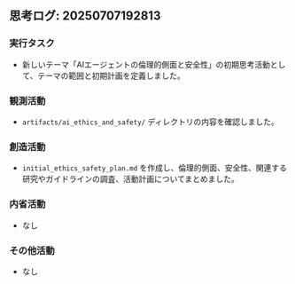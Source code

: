 ## 思考ログ: 20250707192813

### 実行タスク
- 新しいテーマ「AIエージェントの倫理的側面と安全性」の初期思考活動として、テーマの範囲と初期計画を定義しました。

### 観測活動
- `artifacts/ai_ethics_and_safety/` ディレクトリの内容を確認しました。

### 創造活動
- `initial_ethics_safety_plan.md` を作成し、倫理的側面、安全性、関連する研究やガイドラインの調査、活動計画についてまとめました。

### 内省活動
- なし

### その他活動
- なし